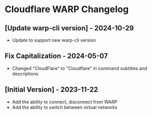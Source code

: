 # Cloudflare WARP Changelog

## [Update warp-cli version] - 2024-10-29

- Update to support new warp-cli version

## Fix Capitalization - 2024-05-07

- Changed "CloudFlare" to "Cloudflare" in command subtitles and descriptions

## [Initial Version] - 2023-11-22

- Add the ability to connect, disconnect from WARP
- Add the ability to switch between virtual networks
